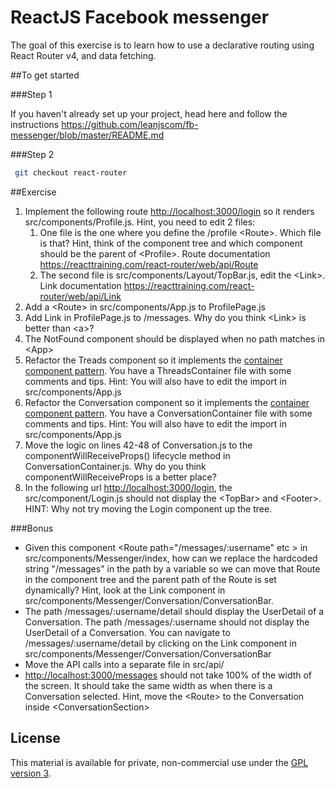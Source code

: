 # ReactJS Facebook messenger

The goal of this exercise is to learn how to use a declarative routing using React Router v4, and data fetching.

##To get started

###Step 1

If you haven't already set up your project, head here and follow the instructions https://github.com/leanjscom/fb-messenger/blob/master/README.md


###Step 2
```sh
 git checkout react-router
 ```

##Exercise

1. Implement the following route [http://localhost:3000/login](http://localhost:3000/login) so it renders src/components/Profile.js. Hint, you need to edit 2 files:
    1. One file is the one where you define the /profile &lt;Route&gt;. Which file is that? Hint, think of the component tree and which component should be the parent of &lt;Profile&gt;. Route documentation https://reacttraining.com/react-router/web/api/Route
    2. The second file is src/components/Layout/TopBar.js, edit the &lt;Link&gt;. Link documentation https://reacttraining.com/react-router/web/api/Link
2. Add a &lt;Route&gt; in src/components/App.js to ProfilePage.js
3. Add Link in ProfilePage.js to /messages. Why do you think &lt;Link&gt; is better than &lt;a&gt;?
4. The NotFound component should be displayed when no path matches in &lt;App&gt;
5. Refactor the Treads component so it implements the [container component pattern](https://medium.com/@learnreact/container-components-c0e67432e005). You have a ThreadsContainer file with some comments and tips. Hint: You will also have to edit the import in src/components/App.js
6. Refactor the Conversation component so it implements the [container component pattern](https://medium.com/@learnreact/container-components-c0e67432e005). You have a ConversationContainer file with some comments and tips. Hint: You will also have to edit the import in src/components/App.js
7. Move the logic on lines 42-48 of Conversation.js to the componentWillReceiveProps() lifecycle method in ConversationContainer.js. Why do you think componentWillReceiveProps is a better place?
8. In the following url [http://localhost:3000/login](http://localhost:3000/login), the src/component/Login.js should not display the &lt;TopBar&gt; and &lt;Footer&gt;. HINT: Why not try moving the Login component up the tree.

###Bonus
- Given this component &lt;Route path="/messages/:username" etc &gt; in src/components/Messenger/index, how can we replace the hardcoded string "/messages" in the path by a variable so we can move that Route in the component tree and the parent path of the Route is set dynamically? Hint, look at the Link component in src/components/Messenger/Conversation/ConversationBar.
- The path /messages/:username/detail should display the UserDetail of a Conversation. The path /messages/:username should not display the UserDetail of a Conversation. You can navigate to /messages/:username/detail by clicking on the Link component in src/components/Messenger/Conversation/ConversationBar
- Move the API calls into a separate file in src/api/
- [http://localhost:3000/messages](http://localhost:3000/messages) should not take 100% of the width of the screen. It should take the same width as when there is a Conversation selected. Hint, move the &lt;Route&gt; to the Conversation inside &lt;ConversationSection&gt;

## License

This material is available for private, non-commercial use under the [GPL version 3](http://www.gnu.org/licenses/gpl-3.0-standalone.html).
